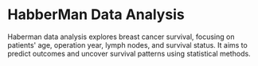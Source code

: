 # HabberMan Data Analysis

Haberman data analysis explores breast cancer survival, focusing on patients' age, operation year, lymph nodes, and survival status. It aims to predict outcomes and uncover survival patterns using statistical methods.
